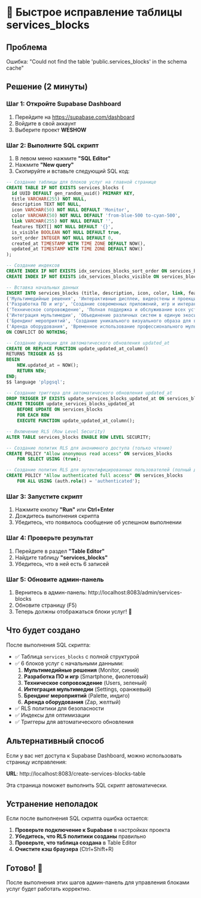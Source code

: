 # 🚀 Быстрое исправление таблицы services_blocks

## Проблема
Ошибка: "Could not find the table 'public.services_blocks' in the schema cache"

## Решение (2 минуты)

### Шаг 1: Откройте Supabase Dashboard
1. Перейдите на https://supabase.com/dashboard
2. Войдите в свой аккаунт
3. Выберите проект **WESHOW**

### Шаг 2: Выполните SQL скрипт
1. В левом меню нажмите **"SQL Editor"**
2. Нажмите **"New query"**
3. Скопируйте и вставьте следующий SQL код:

```sql
-- Создание таблицы для блоков услуг на главной странице
CREATE TABLE IF NOT EXISTS services_blocks (
  id UUID DEFAULT gen_random_uuid() PRIMARY KEY,
  title VARCHAR(255) NOT NULL,
  description TEXT NOT NULL,
  icon VARCHAR(50) NOT NULL DEFAULT 'Monitor',
  color VARCHAR(50) NOT NULL DEFAULT 'from-blue-500 to-cyan-500',
  link VARCHAR(255) NOT NULL DEFAULT '',
  features TEXT[] NOT NULL DEFAULT '{}',
  is_visible BOOLEAN NOT NULL DEFAULT true,
  sort_order INTEGER NOT NULL DEFAULT 0,
  created_at TIMESTAMP WITH TIME ZONE DEFAULT NOW(),
  updated_at TIMESTAMP WITH TIME ZONE DEFAULT NOW()
);

-- Создание индексов
CREATE INDEX IF NOT EXISTS idx_services_blocks_sort_order ON services_blocks(sort_order);
CREATE INDEX IF NOT EXISTS idx_services_blocks_visible ON services_blocks(is_visible);

-- Вставка начальных данных
INSERT INTO services_blocks (title, description, icon, color, link, features, is_visible, sort_order) VALUES
('Мультимедийные решения', 'Интерактивные дисплеи, видеостены и проекционные системы для вашего бизнеса', 'Monitor', 'from-blue-500 to-cyan-500', 'multimedia', ARRAY['LED-видеостены', 'Интерактивные панели', 'Проекционные системы'], true, 1),
('Разработка ПО и игр', 'Создание современных приложений, игр и интерактивных решений', 'Smartphone', 'from-purple-500 to-pink-500', 'development', ARRAY['Мобильные приложения', 'Интерактивные игры', 'AR/VR решения'], true, 2),
('Техническое сопровождение', 'Полная поддержка и обслуживание всех установленных систем', 'Users', 'from-green-500 to-emerald-500', 'technical-support', ARRAY['24/7 мониторинг', 'Профилактика', 'Экстренная поддержка'], true, 3),
('Интеграция мультимедии', 'Объединение различных систем в единую экосистему', 'Settings', 'from-orange-500 to-red-500', 'complex-solutions', ARRAY['Системная интеграция', 'Автоматизация', 'Управление контентом'], true, 4),
('Брендинг мероприятий', 'Создание уникального визуального образа для ваших событий', 'Palette', 'from-indigo-500 to-purple-500', 'design', ARRAY['Визуальная идентичность', 'Интерактивные элементы', 'Цифровые решения'], true, 5),
('Аренда оборудования', 'Временное использование профессионального мультимедийного оборудования', 'Zap', 'from-yellow-500 to-orange-500', 'equipment-rental', ARRAY['Гибкие условия', 'Техподдержка', 'Быстрая доставка'], true, 6)
ON CONFLICT DO NOTHING;

-- Создание функции для автоматического обновления updated_at
CREATE OR REPLACE FUNCTION update_updated_at_column()
RETURNS TRIGGER AS $$
BEGIN
    NEW.updated_at = NOW();
    RETURN NEW;
END;
$$ language 'plpgsql';

-- Создание триггера для автоматического обновления updated_at
DROP TRIGGER IF EXISTS update_services_blocks_updated_at ON services_blocks;
CREATE TRIGGER update_services_blocks_updated_at
    BEFORE UPDATE ON services_blocks
    FOR EACH ROW
    EXECUTE FUNCTION update_updated_at_column();

-- Включение RLS (Row Level Security)
ALTER TABLE services_blocks ENABLE ROW LEVEL SECURITY;

-- Создание политик RLS для анонимного доступа (только чтение)
CREATE POLICY "Allow anonymous read access" ON services_blocks
    FOR SELECT USING (true);

-- Создание политик RLS для аутентифицированных пользователей (полный доступ)
CREATE POLICY "Allow authenticated full access" ON services_blocks
    FOR ALL USING (auth.role() = 'authenticated');
```

### Шаг 3: Запустите скрипт
1. Нажмите кнопку **"Run"** или **Ctrl+Enter**
2. Дождитесь выполнения скрипта
3. Убедитесь, что появилось сообщение об успешном выполнении

### Шаг 4: Проверьте результат
1. Перейдите в раздел **"Table Editor"**
2. Найдите таблицу **"services_blocks"**
3. Убедитесь, что в ней есть 6 записей

### Шаг 5: Обновите админ-панель
1. Вернитесь в админ-панель: http://localhost:8083/admin/services-blocks
2. Обновите страницу (F5)
3. Теперь должны отображаться блоки услуг! 🎉

## Что будет создано

После выполнения SQL скрипта:

- ✅ Таблица `services_blocks` с полной структурой
- ✅ 6 блоков услуг с начальными данными:
  1. **Мультимедийные решения** (Monitor, синий)
  2. **Разработка ПО и игр** (Smartphone, фиолетовый)
  3. **Техническое сопровождение** (Users, зеленый)
  4. **Интеграция мультимедии** (Settings, оранжевый)
  5. **Брендинг мероприятий** (Palette, индиго)
  6. **Аренда оборудования** (Zap, желтый)
- ✅ RLS политики для безопасности
- ✅ Индексы для оптимизации
- ✅ Триггеры для автоматического обновления

## Альтернативный способ

Если у вас нет доступа к Supabase Dashboard, можно использовать страницу исправления:

**URL**: http://localhost:8083/create-services-blocks-table

Эта страница поможет выполнить SQL скрипт автоматически.

## Устранение неполадок

Если после выполнения SQL скрипта ошибка остается:

1. **Проверьте подключение к Supabase** в настройках проекта
2. **Убедитесь, что RLS политики созданы** правильно
3. **Проверьте, что таблица создана** в Table Editor
4. **Очистите кэш браузера** (Ctrl+Shift+R)

## Готово! 🎉

После выполнения этих шагов админ-панель для управления блоками услуг будет работать корректно.
